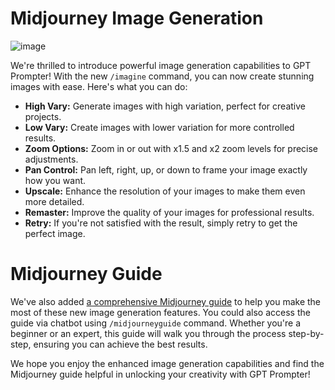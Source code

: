 # Midjourney Image Generation
![image](<image/User Guide (11).gif>)

  We're thrilled to introduce powerful image generation capabilities to GPT Prompter! With the new `/imagine` command, you can now create stunning images with ease. Here's what you can do:
  
  - **High Vary:** Generate images with high variation, perfect for creative projects.
  - **Low Vary:** Create images with lower variation for more controlled results.
  - **Zoom Options:** Zoom in or out with x1.5 and x2 zoom levels for precise adjustments.
  - **Pan Control:** Pan left, right, up, or down to frame your image exactly how you want.
  - **Upscale:** Enhance the resolution of your images to make them even more detailed.
  - **Remaster:** Improve the quality of your images for professional results.
  - **Retry:** If you're not satisfied with the result, simply retry to get the perfect image.

# Midjourney Guide
  We've also added [a comprehensive Midjourney guide](https://medium.com/easy-prompt/10-tips-for-crafting-effective-prompts-for-midjourney-aea3496d3345) to help you make the most of these new image generation features. You could also access the guide via chatbot using `/midjourneyguide` command. Whether you're a beginner or an expert, this guide will walk you through the process step-by-step, ensuring you can achieve the best results.

We hope you enjoy the enhanced image generation capabilities and find the Midjourney guide helpful in unlocking your creativity with GPT Prompter!

